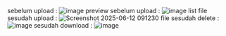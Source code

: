 sebelum upload : 
![image](https://github.com/user-attachments/assets/5691253b-2ba5-4a7c-be1f-bbbb19d60642)
preview sebelum upload :
![image](https://github.com/user-attachments/assets/023fcefb-b3d5-47d6-b28b-7a383e28a8f5)
list file sesudah upload : 
![Screenshot 2025-06-12 091230](https://github.com/user-attachments/assets/647960e3-2232-42b1-85c4-ba1c50cae133)
file sesudah delete : 
![image](https://github.com/user-attachments/assets/9322c8a5-19e9-4fbe-9464-3bc72619447d)
sesudah download : 
![image](https://github.com/user-attachments/assets/e1f558ce-a7a0-40d7-b3b1-05d6653f8969)


